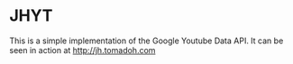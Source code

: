 # JHYT

This is a simple implementation of the Google Youtube Data API. It can be seen in action at http://jh.tomadoh.com
